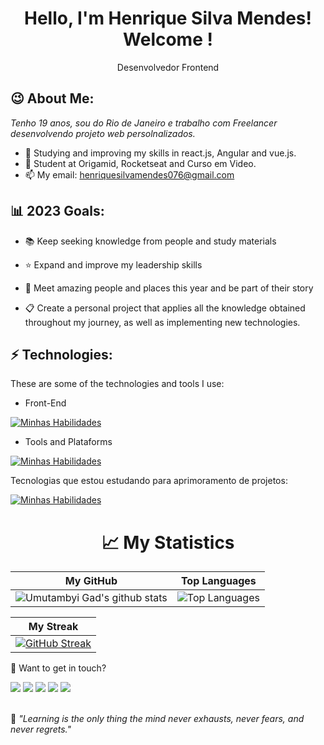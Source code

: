 <h1 align='center'>
  Hello, I'm Henrique Silva Mendes!
  <br/>
  Welcome !
</h1>
<p align='center'>
  Desenvolvedor Frontend 
</p>

<h2> 😉 About Me: </h2>


<p>
  <em>
    Tenho 19 anos, sou do Rio de Janeiro e trabalho com Freelancer desenvolvendo projeto web persolnalizados.
  </em>
</p>

- 🌱 Studying and improving my skills in react.js, Angular and vue.js.
- 🚀 Student at Origamid, Rocketseat and Curso em Video.
- 📫 My email: henriquesilvamendes076@gmail.com

<h2>  📊 2023 Goals:</h2>

- 📚 Keep seeking knowledge from people and study materials

- ⭐ Expand and improve my leadership skills

- 💙 Meet amazing people and places this year and be part of their story

- 📋 Create a personal project that applies all the knowledge obtained throughout my journey, as well as implementing new technologies.

<h2> ⚡ Technologies:</h2>


These are some of the technologies and tools I use:

- Front-End

[![Minhas Habilidades](https://skillicons.dev/icons?i=html,css,js,bootstrap)](https://skillicons.dev)


- Tools and Plataforms

[![Minhas Habilidades](https://skillicons.dev/icons?i=git,github,vscode)](https://skillicons.dev)


Tecnologias que estou estudando para aprimoramento de projetos:

[![Minhas Habilidades](https://skillicons.dev/icons?i=react,angular,vue,next)](https://skillicons.dev) <br>
<div align='center'>
<h1 align='center'>   📈 My Statistics</h1>



| My GitHub                                                                                                                                                         | Top Languages                                                                                                                                                                    |
| ------------------------------------------------------------------------------------------------------------------------------------------------------------------------ | ---------------------------------------------------------------------------------------------------------------------------------------------------------------------------------- |
| ![Umutambyi Gad's github stats](https://github-readme-stats.vercel.app/api?username=HenriqueScloud&show_icons=true&hide_border=true&count_private=true&theme=jolly) | ![Top Languages](https://github-readme-stats.vercel.app/api/top-langs/?username=HenriqueScloud&theme=blue-green) |


| My Streak                                                                                                                                                             |
| ----------------------------------------------------------------------------------------------------------------------------------------------------------------------- |
| [![GitHub Streak](https://streak-stats.demolab.com/?user=HenriqueScloud&theme=jolly)](https://git.io/streak-stats) |
</div>

💬 Want to get in touch?

<div>
  <a href="https://www.linkedin.com/in/henrique-silva-mendes" target="_blank"><img src="https://img.shields.io/badge/-LinkedIn-%230077B5?style=for-the-badge&logo=linkedin&logoColor=white" target="_blank"></a>
  <a href="https://api.whatsapp.com/send/?phone=%2B5521969221346&text='ola!'&app_absent=0" target="_blank"><img src="https://img.shields.io/badge/WhatsApp-25D366?style=for-the-badge&logo=whatsapp&logoColor=white" target="_blank"></a>
  <a href = "mailto:henriquesilvamendes076@gmail.com" target="_blank"><img src="https://img.shields.io/badge/-Gmail-%23333?style=for-the-badge&logo=gmail&logoColor=white" target="_blank"></a>
  <a href="https://www.instagram.com/henrique_silvahsm/" target="_blank"><img src="https://img.shields.io/badge/-Instagram-%23E4405F?style=for-the-badge&logo=instagram&logoColor=white" target="_blank"></a>
  <a href="https://discord.gg/henrique.8113" target="_blank"><img src="https://img.shields.io/badge/Discord-7289DA?style=for-the-badge&logo=discord&logoColor=white" target="_blank"></a> 
</div>
<br>
<p>🧠 <span style="font-style:italic">"Learning is the only thing the mind never exhausts, never fears, and never regrets."</span></p>




